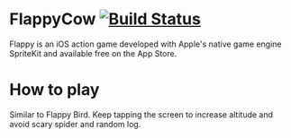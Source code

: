 # FlappyCow  [![Build Status](https://travis-ci.org/aromajoin/jp-shipping-rate.svg?branch=master)](https://travis-ci.org/aromajoin/jp-shipping-rate)

Flappy is an iOS action game developed with Apple's native game engine SpriteKit and available free on the App Store. 

# How to play
Similar to Flappy Bird. Keep tapping the screen to increase altitude and avoid scary spider and random log.
